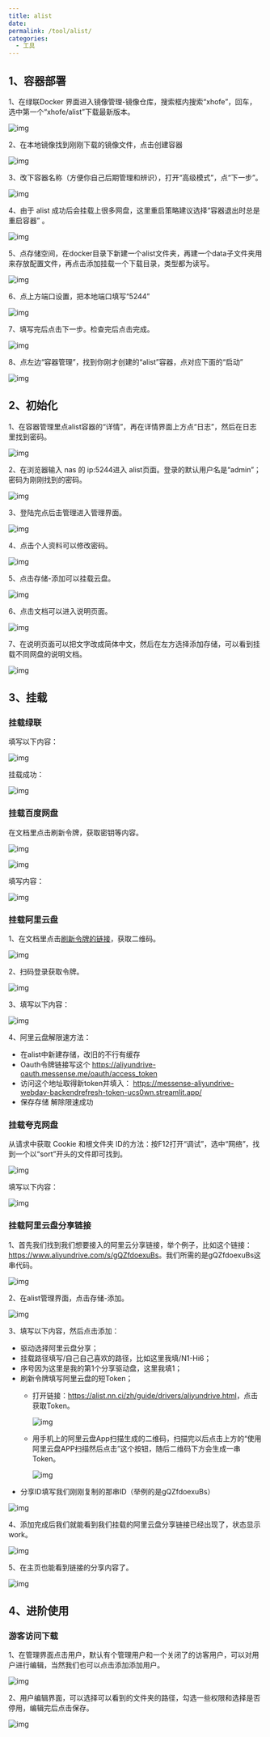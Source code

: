 ```yaml
---
title: alist
date: 
permalink: /tool/alist/
categories:
  - 工具
---
```


## 1、容器部署

1、在绿联Docker 界面进入镜像管理-镜像仓库，搜索框内搜索“xhofe”，回车，选中第一个“xhofe/alist”下载最新版本。

![img](./img/0101.png)

2、在本地镜像找到刚刚下载的镜像文件，点击创建容器

![img](./img/0102.png)

3、改下容器名称（方便你自己后期管理和辨识），打开“高级模式”，点“下一步”。

![img](./img/0103.png)

4、由于 alist 成功后会挂载上很多网盘，这里重启策略建议选择“容器退出时总是重启容器” 。

![img](./img/0104.png)

5、点存储空间，在docker目录下新建一个alist文件夹，再建一个data子文件夹用来存放配置文件，再点击添加挂载一个下载目录，类型都为读写。

![img](./img/0105.png)

6、点上方端口设置，把本地端口填写“5244”

![img](./img/0106.png)

7、填写完后点击下一步。检查完后点击完成。

![img](./img/0107.png)

8、点左边“容器管理”，找到你刚才创建的“alist”容器，点对应下面的“启动” 

![img](./img/0108.png)

## 2、初始化

1、在容器管理里点alist容器的“详情”，再在详情界面上方点“日志”，然后在日志里找到密码。

![img](./img/0109.png)

2、在浏览器输入 nas 的 ip:5244进入 alist页面。登录的默认用户名是“admin”；密码为刚刚找到的密码。

![img](./img/0110.png)

3、登陆完点后击管理进入管理界面。

![img](./img/0111.png)

4、点击个人资料可以修改密码。

![img](./img/0112.png)

5、点击存储-添加可以挂载云盘。

![img](./img/0113.png)

6、点击文档可以进入说明页面。

![img](./img/0114.png)

7、在说明页面可以把文字改成简体中文，然后在左方选择添加存储，可以看到挂载不同网盘的说明文档。

![img](./img/0115.png)

## 3、挂载

### 挂载绿联

填写以下内容：

![img](./img/0116.png)

挂载成功：

![img](./img/0117.png)

### 挂载百度网盘

在文档里点击刷新令牌，获取密钥等内容。

![img](./img/0118.png)

![img](./img/0119.png)

填写内容：

![img](./img/0120.png)

### 挂载阿里云盘

1、在文档里点击[刷新令牌的链接](https://alist.nn.ci/tool/aliyundrive/request)，获取二维码。

![img](./img/0121.png)

2、扫码登录获取令牌。

![img](./img/0122.png)

3、填写以下内容：

![img](./img/0123.png)

4、阿里云盘解限速方法：

- 在alist中新建存储，改旧的不行有缓存
- Oauth令牌链接写这个 <https://aliyundrive-oauth.messense.me/oauth/access_token>
- 访问这个地址取得新token并填入： <https://messense-aliyundrive-webdav-backendrefresh-token-ucs0wn.streamlit.app/>
- 保存存储 解除限速成功



### 挂载夸克网盘

从请求中获取 Cookie 和根文件夹 ID的方法：按F12打开“调试”，选中“网络”，找到一个以“sort”开头的文件即可找到。

![img](./img/0124.png)

填写以下内容：

![img](./img/0125.png)

### 挂载阿里云盘分享链接

1、首先我们找到我们想要接入的阿里云分享链接，举个例子，比如这个链接：<https://www.aliyundrive.com/s/gQZfdoexuBs>。我们所需的是gQZfdoexuBs这串代码。

![img](./img/0126.png)

2、在alist管理界面，点击存储-添加。

![img](./img/0127.png)

3、填写以下内容，然后点击添加：
- 驱动选择阿里云盘分享；
- 挂载路径填写/自己自己喜欢的路径，比如这里我填/N1-Hi6；
- 序号因为这里是我的第1个分享驱动盘，这里我填1；
- 刷新令牌填写阿里云盘的短Token；
  - 打开链接：<https://alist.nn.ci/zh/guide/drivers/aliyundrive.html>，点击获取Token。

    ![img](./img/0129.png)

  - 用手机上的阿里云盘App扫描生成的二维码，扫描完以后点击上方的“使用阿里云盘APP扫描然后点击”这个按钮，随后二维码下方会生成一串Token。

    ![img](./img/0130.png)
- 分享ID填写我们刚刚复制的那串ID（举例的是gQZfdoexuBs）

![img](./img/0128.png)

4、添加完成后我们就能看到我们挂载的阿里云盘分享链接已经出现了，状态显示work。

![img](./img/0131.png)

5、在主页也能看到链接的分享内容了。

![img](./img/0132.png)

## 4、进阶使用

### 游客访问下载

1、在管理界面点击用户，默认有个管理用户和一个关闭了的访客用户，可以对用户进行编辑，当然我们也可以点击添加添加用户。

![img](./img/0133.png)

2、用户编辑界面，可以选择可以看到的文件夹的路径，勾选一些权限和选择是否停用，编辑完后点击保存。

![img](./img/0134.png)